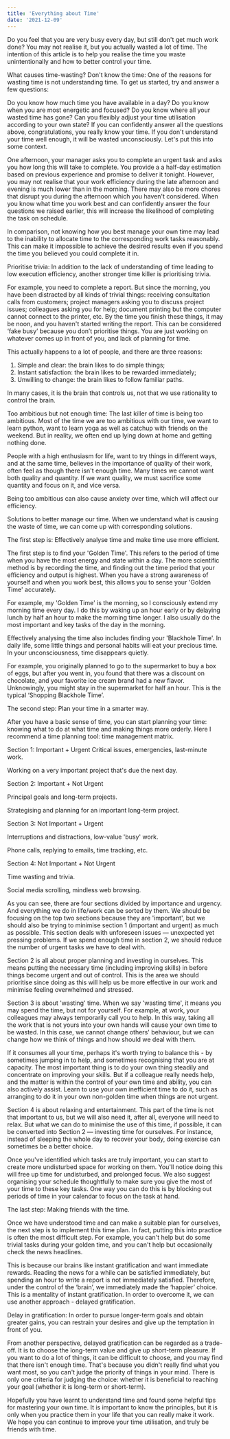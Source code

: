```yaml
---
title: 'Everything about Time'
date: '2021-12-09'
---
```


Do you feel that you are very busy every day, but still don't get much work done? You may not realise it, but you actually wasted a lot of time. The intention of this article is to help you realise the time you waste unintentionally and how to better control your time.

What causes time-wasting?
Don't know the time: One of the reasons for wasting time is not understanding time. To get us started, try and answer a few questions:

Do you know how much time you have available in a day?
Do you know when you are most energetic and focused?
Do you know where all your wasted time has gone?
Can you flexibly adjust your time utilisation according to your own state?
If you can confidently answer all the questions above, congratulations, you really know your time. If you don't understand your time well enough, it will be wasted unconsciously. Let's put this into some context.

One afternoon, your manager asks you to complete an urgent task and asks you how long this will take to complete. You provide a a half-day estimation based on previous experience and promise to deliver it tonight. However, you may not realise that your work efficiency during the late afternoon and evening is much lower than in the morning. There may also be more chores that disrupt you during the afternoon which you haven't considered. When you know what time you work best and can confidently answer the four questions we raised earlier, this will increase the likelihood of completing the task on schedule.

In comparison, not knowing how you best manage your own time may lead to the inability to allocate time to the corresponding work tasks reasonably. This can make it impossible to achieve the desired results even if you spend the time you believed you could complete it in.

Prioritise trivia: In addition to the lack of understanding of time leading to low execution efficiency, another stronger time killer is prioritising trivia.

For example, you need to complete a report. But since the morning, you have been distracted by all kinds of trivial things: receiving consultation calls from customers; project managers asking you to discuss project issues; colleagues asking you for help; document printing but the computer cannot connect to the printer, etc. By the time you finish these things, it may be noon, and you haven't started writing the report. This can be considered ‘fake busy’ because you don’t prioritise things. You are just working on whatever comes up in front of you, and lack of planning for time.

This actually happens to a lot of people, and there are three reasons:

1. Simple and clear: the brain likes to do simple things;
2. Instant satisfaction: the brain likes to be rewarded immediately;
3. Unwilling to change: the brain likes to follow familiar paths.

In many cases, it is the brain that controls us, not that we use rationality to control the brain.

Too ambitious but not enough time: The last killer of time is being too ambitious. Most of the time we are too ambitious with our time, we want to learn python, want to learn yoga as well as catchup with friends on the weekend. But in reality, we often end up lying down at home and getting nothing done.

People with a high enthusiasm for life, want to try things in different ways, and at the same time, believes in the importance of quality of their work, often feel as though there isn't enough time. Many times we cannot want both quality and quantity. If we want quality, we must sacrifice some quantity and focus on it, and vice versa.

Being too ambitious can also cause anxiety over time, which will affect our efficiency.

Solutions to better manage our time.
When we understand what is causing the waste of time, we can come up with corresponding solutions.

The first step is: Effectively analyse time and make time use more efficient.

The first step is to find your 'Golden Time'. This refers to the period of time when you have the most energy and state within a day. The more scientific method is by recording the time, and finding out the time period that your efficiency and output is highest. When you have a strong awareness of yourself and when you work best, this allows you to sense your 'Golden Time' accurately.

For example, my 'Golden Time' is the morning, so I consciously extend my morning time every day. I do this by waking up an hour early or by delaying lunch by half an hour to make the morning time longer. I also usually do the most important and key tasks of the day in the morning.

Effectively analysing the time also includes finding your 'Blackhole Time'. In daily life, some little things and personal habits will eat your precious time. In your unconsciousness, time disappears quietly.

For example, you originally planned to go to the supermarket to buy a box of eggs, but after you went in, you found that there was a discount on chocolate, and your favorite ice cream brand had a new flavor. Unknowingly, you might stay in the supermarket for half an hour. This is the typical ‘Shopping Blackhole Time’.

The second step: Plan your time in a smarter way.

After you have a basic sense of time, you can start planning your time: knowing what to do at what time and making things more orderly. Here I recommend a time planning tool: time management matrix.

Section 1: Important + Urgent
Critical issues, emergencies, last-minute work.

Working on a very important project that's due the next day.

Section 2: Important + Not Urgent

Principal goals and long-term projects.

Strategising and planning for an important long-term project.

Section 3: Not Important + Urgent

Interruptions and distractions, low-value 'busy' work.

Phone calls, replying to emails, time tracking, etc.

Section 4: Not Important + Not Urgent

Time wasting and trivia.

Social media scrolling, mindless web browsing.

As you can see, there are four sections divided by importance and urgency. And everything we do in life/work can be sorted by them. We should be focusing on the top two sections because they are 'important', but we should also be trying to minimise section 1 (important and urgent) as much as possible. This section deals with unforeseen issues — unexpected yet pressing problems. If we spend enough time in section 2, we should reduce the number of urgent tasks we have to deal with.

Section 2 is all about proper planning and investing in ourselves. This means putting the necessary time (including improving skills) in before things become urgent and out of control. This is the area we should prioritise since doing as this will help us be more effective in our work and minimise feeling overwhelmed and stressed.

Section 3 is about 'wasting' time. When we say 'wasting time', it means you may spend the time, but not for yourself. For example, at work, your colleagues may always temporarily call you to help. In this way, taking all the work that is not yours into your own hands will cause your own time to be wasted. In this case, we cannot change others' behaviour, but we can change how we think of things and how should we deal with them.

If it consumes all your time, perhaps it's worth trying to balance this - by sometimes jumping in to help, and sometimes recognising that you are at capacity. The most important thing is to do your own thing steadily and concentrate on improving your skills. But if a colleague really needs help, and the matter is within the control of your own time and ability, you can also actively assist. Learn to use your own inefficient time to do it, such as arranging to do it in your own non-golden time when things are not urgent.

Section 4 is about relaxing and entertainment. This part of the time is not that important to us, but we will also need it, after all, everyone will need to relax. But what we can do to minimise the use of this time, if possible, it can be converted into Section 2 — investing time for ourselves. For instance, instead of sleeping the whole day to recover your body, doing exercise can sometimes be a better choice.

Once you've identified which tasks are truly important, you can start to create more undisturbed space for working on them. You'll notice doing this will free up time for undisturbed, and prolonged focus. We also suggest organising your schedule thoughtfully to make sure you give the most of your time to these key tasks. One way you can do this is by blocking out periods of time in your calendar to focus on the task at hand.

The last step: Making friends with the time.

Once we have understood time and can make a suitable plan for ourselves, the next step is to implement this time plan. In fact, putting this into practice is often the most difficult step. For example, you can't help but do some trivial tasks during your golden time, and you can't help but occasionally check the news headlines.

This is because our brains like instant gratification and want immediate rewards. Reading the news for a while can be satisfied immediately, but spending an hour to write a report is not immediately satisfied. Therefore, under the control of the ‘brain’, we immediately made the ‘happier’ choice. This is a mentality of instant gratification. In order to overcome it, we can use another approach - delayed gratification.

Delay in gratification: In order to pursue longer-term goals and obtain greater gains, you can restrain your desires and give up the temptation in front of you.

From another perspective, delayed gratification can be regarded as a trade-off. It is to choose the long-term value and give up short-term pleasure. If you want to do a lot of things, it can be difficult to choose, and you may find that there isn't enough time. That's because you didn't really find what you want most, so you can't judge the priority of things in your mind. There is only one criteria for judging the choice: whether it is beneficial to reaching your goal (whether it is long-term or short-term).

Hopefully you have learnt to understand time and found some helpful tips for mastering your own time. It is important to know the principles, but it is only when you practice them in your life that you can really make it work. We hope you can continue to improve your time utilisation, and truly be friends with time.
